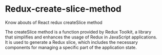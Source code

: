 # Redux-create-slice-method
Know abouts of  React redux createSlice method

The createSlice method is a function provided by Redux Toolkit, a library that simplifies and enhances the usage of Redux in JavaScript applications. It is used to generate a Redux slice, which includes the necessary components for managing a specific part of the application state.
